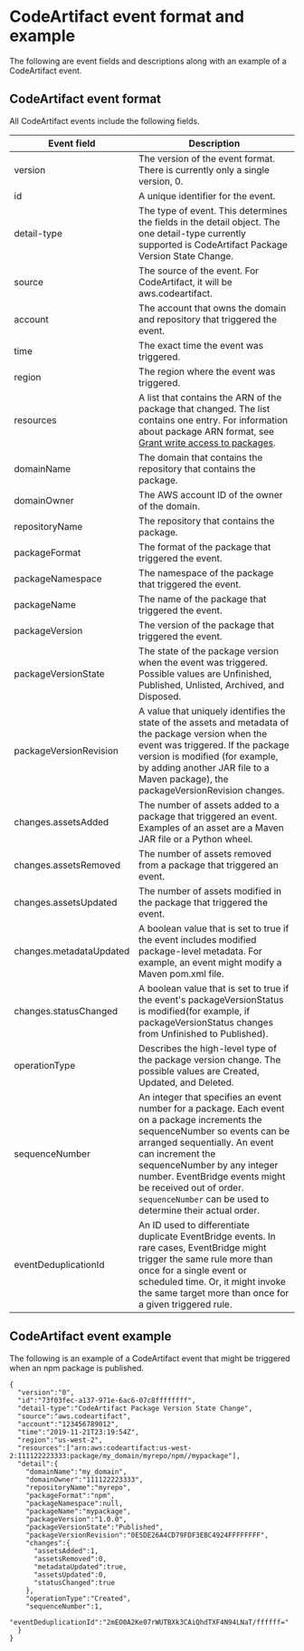 # CodeArtifact event format and example<a name="service-event-format-example"></a>

The following are event fields and descriptions along with an example of a CodeArtifact event\.

## CodeArtifact event format<a name="service-event-format"></a>

 All CodeArtifact events include the following fields\.


| Event field | Description | 
| --- | --- | 
| version | The version of the event format\. There is currently only a single version, 0\. | 
| id | A unique identifier for the event\. | 
| detail\-type | The type of event\. This determines the fields in the detail object\. The one detail\-type currently supported is CodeArtifact Package Version State Change\. | 
| source | The source of the event\. For CodeArtifact, it will be aws\.codeartifact\. | 
| account | The account that owns the domain and repository that triggered the event\. | 
| time | The exact time the event was triggered\. | 
| region | The region where the event was triggered\. | 
| resources | A list that contains the ARN of the package that changed\. The list contains one entry\. For information about package ARN format, see [Grant write access to packages](repo-policies.md#granting-write-access-to-specific-packages)\. | 
| domainName | The domain that contains the repository that contains the package\. | 
| domainOwner | The AWS account ID of the owner of the domain\. | 
| repositoryName | The repository that contains the package\. | 
| packageFormat | The format of the package that triggered the event\. | 
| packageNamespace | The namespace of the package that triggered the event\. | 
| packageName | The name of the package that triggered the event\. | 
| packageVersion | The version of the package that triggered the event\. | 
| packageVersionState | The state of the package version when the event was triggered\. Possible values are Unfinished, Published, Unlisted, Archived, and Disposed\. | 
| packageVersionRevision | A value that uniquely identifies the state of the assets and metadata of the package version when the event was triggered\. If the package version is modified \(for example, by adding another JAR file to a Maven package\), the packageVersionRevision changes\. | 
| changes\.assetsAdded | The number of assets added to a package that triggered an event\. Examples of an asset are a Maven JAR file or a Python wheel\. | 
| changes\.assetsRemoved | The number of assets removed from a package that triggered an event\. | 
| changes\.assetsUpdated | The number of assets modified in the package that triggered the event\. | 
| changes\.metadataUpdated | A boolean value that is set to true if the event includes modified package\-level metadata\. For example, an event might modify a Maven pom\.xml file\. | 
| changes\.statusChanged | A boolean value that is set to true if the event's packageVersionStatus is modified\(for example, if packageVersionStatus changes from Unfinished to Published\)\. | 
| operationType | Describes the high\-level type of the package version change\. The possible values are Created, Updated, and Deleted\. | 
| sequenceNumber | An integer that specifies an event number for a package\. Each event on a package increments the sequenceNumber so events can be arranged sequentially\. An event can increment the sequenceNumber by any integer number\.   EventBridge events might be received out of order\. `sequenceNumber` can be used to determine their actual order\.   | 
| eventDeduplicationId | An ID used to differentiate duplicate EventBridge events\. In rare cases, EventBridge might trigger the same rule more than once for a single event or scheduled time\. Or, it might invoke the same target more than once for a given triggered rule\.  | 

## CodeArtifact event example<a name="service-event-sample"></a>

 The following is an example of a CodeArtifact event that might be triggered when an npm package is published\. 

```
{
  "version":"0",
  "id":"73f03fec-a137-971e-6ac6-07c8ffffffff",
  "detail-type":"CodeArtifact Package Version State Change",
  "source":"aws.codeartifact",
  "account":"123456789012",
  "time":"2019-11-21T23:19:54Z",
  "region":"us-west-2",
  "resources":["arn:aws:codeartifact:us-west-2:111122223333:package/my_domain/myrepo/npm//mypackage"],
  "detail":{
    "domainName":"my_domain",
    "domainOwner":"111122223333",
    "repositoryName":"myrepo",
    "packageFormat":"npm",
    "packageNamespace":null,
    "packageName":"mypackage",
    "packageVersion":"1.0.0",
    "packageVersionState":"Published",
    "packageVersionRevision":"0E5DE26A4CD79FDF3EBC4924FFFFFFFF",
    "changes":{
      "assetsAdded":1,
      "assetsRemoved":0,
      "metadataUpdated":true,
      "assetsUpdated":0,
      "statusChanged":true
    },
    "operationType":"Created",
    "sequenceNumber":1,
    "eventDeduplicationId":"2mEO0A2Ke07rWUTBXk3CAiQhdTXF4N94LNaT/ffffff="
  }
}
```
